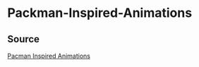 # Packman-Inspired-Animations

## Source

[Pacman Inspired Animations](https://www.youtube.com/watch?v=y3Vt_uGGggU)
